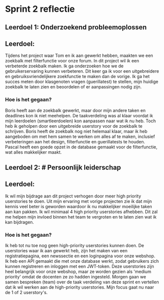 # Sprint 2 reflectie

## Leerdoel 1: Onderzoekend probleemoplossen

## Leerdoel:

Tijdens het project waar Tom en ik aan gewerkt hebben, maakten we een zoekbalk met filterfunctie voor onze forum. In dit project wil ik een verbeterde zoekbalk maken. Ik ga onderzoeken hoe we de gebruikerservaring kunnen verbeteren. Dit keer ga ik voor een uitgebreidere en gebruiksvriendelijkere zoekfunctie te maken dan de vorige. Ik ga het succes meten door klasgenoten vragen (guerillatest) te stellen, mijn huidige zoekbalk te laten zien en beoordelen of er aanpassingen nodig zijn.

### Hoe is het gegaan?

Boris heeft aan de zoekbalk gewerkt, maar door mijn andere taken en deadlines kon ik niet meehelpen. De taakverdeling was al klaar voordat ik mijn leerdoelen (smartleerdoelen) kon aanpassen naar wat ik nu heb. Toch heb ik geholpen door een uitgebreide userstory voor de zoekbalk te schrijven. Boris heeft de zoekbalk nog niet helemaal klaar, maar ik heb aangeboden om met hem samen te werken om alles af te maken, inclusief verbeteringen aan het design, filterfunctie en guerillatests te houden. Pascal heeft een goede opzet in de database gemaakt voor de filterfunctie, wat alles makkelijker maakt.

## Leerdoel 2: # Persoonlijk leiderschap

## Leerdoel:

Ik wil mijn bijdrage aan dit project verhogen door meer high priority userstories te doen. Uit mijn ervaring met vorige projecten zie ik dat mijn kennis veel beter is geworden waardoor ik nu makkelijker moeilijke taken aan kan pakken. Ik wil minimaal 4 high priority userstories afhebben. Dit zal me helpen mijn invloed binnen het team te vergroten en te laten zien wat ik kan bijdragen.

### Hoe is het gegaan?

Ik heb tot nu toe nog geen high-priority userstories kunnen doen. De userstories waar ik aan gewerkt heb, zijn het maken van een registratiepagina, een newssectie en een loginpagina voor onze webshop. Ik heb een API gemaakt die met onze database werkt, zodat gebruikers zich kunnen registreren en inloggen met een JWT-token. Deze userstories zijn heel belangrijk voor onze webshop, maar ze worden gezien als 'medium priority' omdat de docenten ze zo hadden ingesteld. Morgen gaan we samen bespreken (team) over de taak verdeling van deze sprint en vertellen dat ik wil werken aan de high-priority userstories. Mijn focus gaat nu naar de 1 of 2 userstory's.
